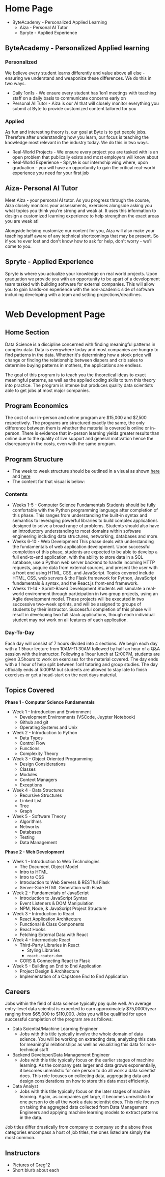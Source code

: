 # Home Page
* ByteAcademy - Personalized Applied Learning
  * Aiza - Personal AI Tutor
  * Spryte - Applied Experience

## ByteAcademy - Personalized Applied learning

### Personalized
We believe every student learns differently and value above all else - ensuring we understand and weaponize these differences. We do this in two ways.
* Daily 1on1s - We ensure every student has 1on1 meetings with teaching staff on a daily basis to communicate concerns early on
* Personal AI Tutor - Aiza is our AI that will closely monitor everything you submit at Byte to provide customized content tailored for you

### Applied
As fun and interesting theory is, our goal at Byte is to get people jobs. Therefore after understanding how you learn, our focus is teaching the knowledge most relevant in the industry today. We do this in two ways.
* Real-World Projects - We ensure every project you are tasked with is an open problem that publically exists and most employers will know about
* Real-World Experience - Spryte is our internship wing where, upon graduation - you will have an opportunity to gain the critical real-world experience you need for your first job 

## Aiza- Personal AI Tutor
Meet Aiza - your personal AI tutor. As you progress through the course, Aiza closely monitors your assessments, exercises alongside asking you what topics you think you're strong and weak at. It uses this information to design a customized learning experience to help strengthen the exact areas you are weak at!

Alongside helping customize our content for you, Aiza will also make your teaching staff aware of any technical shortcomings that may be present. So if you're ever lost and don't know how to ask for help, don't worry - we'll come to you.

## Spryte - Applied Experience
Spryte is where you actualize your knowledge on real world projects. Upon graduation we provide you with an opportunity to be apart of a development team tasked with building software for external companies. This will allow you to gain hands-on experience with the non-academic side of software including developing with a team and setting projections/deadlines. 

# Web Development Page
## Home Section
Data Science is a discipline concerned with finding meaningful patterns in complex data. Data is everywhere today and most companies are hungry to find patterns in the data. Whether it's determining how a stock price will change or finding the relationship between diapers and crib sales to determine buying patterns in mothers, the applications are endless.

The goal of this program is to teach you the theoretical ideas to exact meaningful patterns, as well as the applied coding skills to turn this theory into practice. The program is intense but produces quality data scientists able to get jobs at most major companies.

## Program Economics
The cost of our in-person and online program are $15,000 and $7,500 respectively. The programs are structured exactly the same, the only difference between them is whether the material is covered is online or in-person. There is evidence that in-person learning yields greater results than online due to the quality of live support and general motivation hence the discrepancy in the costs, even with the same program.

## Program Structure
* The week to week structure should be outlined in a visual as shown [here](https://github.com/ByteAcademyCo/Curriculum-Development-Milestones/blob/master/Website-Pages/visual1.png) and [here](https://github.com/ByteAcademyCo/Curriculum-Development-Milestones/blob/master/Website-Pages/visual2.png)
* The content for that visual is below:
### Contents
* Weeks 1-5 - Computer Science Fundamentals
Students should be fully comfortable with the Python programming language after completion of this phase. This ranges from understanding the built-in syntax and semantics to leveraging powerful libraries to build complex applications designed to solve a broad range of problems. Students should also have an introductory understanding to most domains within software engineering including data structures, networking, databases and more.
* Weeks 6-10 - Web Development
This phase deals with understanding the fundamentals of web application development. Upon successful completion of this phase, students are expected to be able to develop a full end-to-end application, with the ability to store data in a SQL satabase, use a Python web server backend to handle incoming HTTP requests, acquire data from external sources, and present the user with a front end using HTML, CSS, and JavaScript. Topics covered include HTML, CSS, web servers & the Flask framework for Python, JavaScript fundamentals & syntax, and the React.js front-end framework.
* Weeks 11-14 - Sprint-Based Development
Students will simulate a real-world environment through participation in two group projects, using an Aglie development model. These projects will be executed in two successive two-week sprints, and will be assigned to groups of students by their instructor. Successful completion of this phase will result in developing two full stack applications, though each individual student may not work on all features of each application.

### Day-To-Day
Each day will consist of 7 hours divided into 4 sections. We begin each day with a 1.5hour lecture from 10AM-11:30AM followed by half an hour of a Q&A session with the instructor. Following a 1hour lunch at 12:00PM, students are given 3.5hours to work on exercises for the material covered. The day ends with a 1 hour of help split between 1on1 tutoring and group studies. The day officially ends at 5:00PM but students are allowed to stay late to finish exercises or get a head-start on the next days material.

## Topics Covered
**Phase 1 - Computer Science Fundamentals**
* Week 1 - Introduction and Environment
  * Development Environments (VSCode, Juypter Notebook)
  * Github and git
  * Operating Systems and Unix
* Week 2 - Introduction to Python
  * Data Types
  * Control Flow
  * Functions
  * Complexity Theory
* Week 3 - Object Oriented Programming
  * Design Considerations
  * Classes
  * Modules
  * Context Managers
  * Exceptions
* Week 4 - Data Structures
  * Recursive Structures
  * Linked List
  * Tree
  * Graph
* Week 5 - Software Theory
  * Algorithms
  * Networks
  * Databases
  * Testing
  * Data Management
  
**Phase 2 - Web Development**
* Week 1 - Introduction to Web Technologies
  * The Document Object Model
  * Intro to HTML
  * Intro to CSS
  * Introduction to Web Servers & RESTful Flask
  * Server-Side HTML Generation with Flask
* Week 2 - Fundamentals of JavaScript
  * Introduction to JavaScript Syntax
  * Event Listeners & DOM Manipulation
  * NPM, Node, & JavaScript Project Structure
* Week 3 - Introduction to React
  * React Application Architecture
  * Functional & Class Components
  * React Hooks
  * Fetching External Data with React
* Week 4 - Intermediate React
  * Third-Party Libraries in React
    * Styling Libraries
    * `react-router-dom`
  * CORS & Connecting React to Flask
* Week 5 - Building an End to End Application
  * Project Design & Architecture
  * Implementation of a Capstone End to End Application

## Careers
Jobs within the field of data science typically pay quite well. An average entry-level data scientist is expected to earn approximately $75,0000/year ranging from $65,000 to $110,000. Jobs you will be qualified for upon successful completion of the program are as follows:
* Data Scientist/Machine Learning Engineer
  * Jobs with this title typically involve the whole domain of data science. You will be working on extracting data, analyzing this data for meaningful relationships as well as visualizing this data for non-technical staff.
* Backend Developer/Data Management Engineer
  * Jobs with this title typically focus on the earlier stages of machine learning. As the company gets larger and data grows exponentially, it becomes unrealistic for one person to do all work a data scientist does. This role focuses on collecting data, aggregating data and design considerations on how to store this data most efficiently. 
* Data Analyst
  * Jobs with this title typically focus on the later stages of machine learning. Again, as companies get large, it becomes unrealistic for one person to do all the work a data scientist does. This role focuses on taking the aggregted data collected from Data Management Engineers and applying machine learning models to extract patterns in the data. 
  
Job titles differ drastically from company to company so the above three categories encompass a host of job titles, the ones listed are simply the most common.

## Instructors
* Pictures of Greg^2
* Short blurb about each
